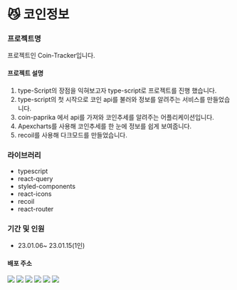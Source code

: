 # 😼 코인정보

### 프로젝트명
프로젝트인 Coin-Tracker입니다.

#### 프로젝트 설명
1. type-Script의 장점을 익혀보고자 type-script로 프로젝트를 진행 했습니다.
2. type-script의 첫 시작으로 코인 api를 불러와 정보를 알려주는 서비스를 만들었습니다.
3. coin-paprika 에서 api를 가져와 코인추세를 알려주는 어플리케이션입니다.
4. Apexcharts를 사용해 코인추세를 한 눈에 정보를 쉽게 보여줍니다. 
5. recoil를 사용해 다크모드를 만들었습니다.


### 라이브러리
- typescript
- react-query
- styled-components
- react-icons
- recoil
- react-router

### 기간 및 인원
- 23.01.06~ 23.01.15(1인)

#### 배포 주소



<img src="https://img.shields.io/badge/JavaScript-F7DF1E?style=for-the-badge&logo=JavaScript&logoColor=white"> <img src="https://img.shields.io/badge/React-61DAFB?style=for-the-badge&logo=React&logoColor=white"> 
<img src="https://img.shields.io/badge/TypeScript-3178C6?style=for-the-badge&logo=TypeScript&logoColor=white">
<img src="https://img.shields.io/badge/styled--components-DB7093?style=for-the-badge&logo=styled-components&logoColor=white">
<img src="https://img.shields.io/badge/HTML5-E34F26?style=for-the-badge&logo=HTML5&logoColor=white">
<img src="https://img.shields.io/badge/CSS3-1572B6?style=for-the-badge&logo=CSS3&logoColor=white">
